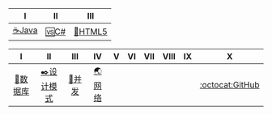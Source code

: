 
| Ⅰ | Ⅱ | Ⅲ | 
|---|---| ---| 
| [☕Java️](Interview-Java/Java.md)|[🆚C#](Interview-.NET/NET.md)|[📄HTML5](Interview-Other/H5.md)| 

| Ⅰ | Ⅱ | Ⅲ | Ⅳ | Ⅴ | Ⅵ | Ⅶ | Ⅷ | Ⅸ | Ⅹ |
| :--------: | :---------: | :---------: | :---------: | :---------: | :---------:| :---------: | :-------: | :-------:| :------:|
|[💾数据库](Interview-Other/DataBase.md)|[✒️设计模式](Interview-Other/DesignPattern.md)|[🔰并发](Interview-Other/Concurrent.md)|[🌏网络](Interview-Other/Web.md)| | | | | |[:octocat:GitHub](Interview-Other/GitHub.md)|

 



